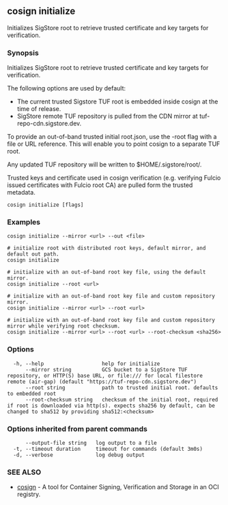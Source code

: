 ## cosign initialize

Initializes SigStore root to retrieve trusted certificate and key targets for verification.

### Synopsis

Initializes SigStore root to retrieve trusted certificate and key targets for verification.

The following options are used by default:
 - The current trusted Sigstore TUF root is embedded inside cosign at the time of release.
 - SigStore remote TUF repository is pulled from the CDN mirror at tuf-repo-cdn.sigstore.dev.

To provide an out-of-band trusted initial root.json, use the -root flag with a file or URL reference.
This will enable you to point cosign to a separate TUF root.

Any updated TUF repository will be written to $HOME/.sigstore/root/.

Trusted keys and certificate used in cosign verification (e.g. verifying Fulcio issued certificates
with Fulcio root CA) are pulled form the trusted metadata.

```
cosign initialize [flags]
```

### Examples

```
cosign initialize --mirror <url> --out <file>

# initialize root with distributed root keys, default mirror, and default out path.
cosign initialize

# initialize with an out-of-band root key file, using the default mirror.
cosign initialize --root <url>

# initialize with an out-of-band root key file and custom repository mirror.
cosign initialize --mirror <url> --root <url>

# initialize with an out-of-band root key file and custom repository mirror while verifying root checksum.
cosign initialize --mirror <url> --root <url> --root-checksum <sha256>
```

### Options

```
  -h, --help                   help for initialize
      --mirror string          GCS bucket to a SigStore TUF repository, or HTTP(S) base URL, or file:/// for local filestore remote (air-gap) (default "https://tuf-repo-cdn.sigstore.dev")
      --root string            path to trusted initial root. defaults to embedded root
      --root-checksum string   checksum of the initial root, required if root is downloaded via http(s). expects sha256 by default, can be changed to sha512 by providing sha512:<checksum>
```

### Options inherited from parent commands

```
      --output-file string   log output to a file
  -t, --timeout duration     timeout for commands (default 3m0s)
  -d, --verbose              log debug output
```

### SEE ALSO

* [cosign](cosign.md)	 - A tool for Container Signing, Verification and Storage in an OCI registry.

